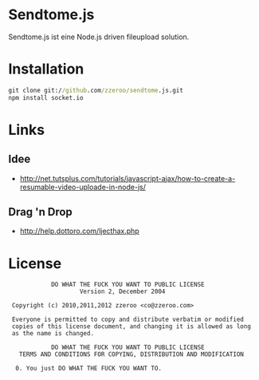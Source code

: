 # Sendtome.js
Sendtome.js ist eine Node.js driven fileupload solution.

# Installation

```cmd
git clone git://github.com/zzeroo/sendtome.js.git
npm install socket.io
```

# Links 

## Idee
- http://net.tutsplus.com/tutorials/javascript-ajax/how-to-create-a-resumable-video-uploade-in-node-js/

## Drag 'n Drop
- http://help.dottoro.com/ljecthax.php


# License

                DO WHAT THE FUCK YOU WANT TO PUBLIC LICENSE
                        Version 2, December 2004

     Copyright (c) 2010,2011,2012 zzeroo <co@zzeroo.com>

     Everyone is permitted to copy and distribute verbatim or modified
     copies of this license document, and changing it is allowed as long
     as the name is changed.

                DO WHAT THE FUCK YOU WANT TO PUBLIC LICENSE
       TERMS AND CONDITIONS FOR COPYING, DISTRIBUTION AND MODIFICATION

      0. You just DO WHAT THE FUCK YOU WANT TO.

